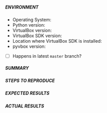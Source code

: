 <!---
Before posting this issue please briefly search other issues
to ensure that the issue you are posting is not a duplicate.
If you find the issue you are experiencing please post in that
issue thread.

When submitting an issue please fill out all information, it will
help us reproduce the issue and fix the problem faster.
-->

##### ENVIRONMENT

- Operating System: 
- Python version: 
- VirtualBox version: 
- VirtualBox SDK version:
- Location where VirtualBox SDK is installed: <!--- Path to the Python you used to run vboxapisetup.py -->
- pyvbox version:
- [ ] Happens in latest `master` branch?

##### SUMMARY
<!--- Explain the issue briefly -->

##### STEPS TO REPRODUCE
<!--- Show exactly how to reproduce the problem using a minimally verifiable case. -->

##### EXPECTED RESULTS
<!--- What did you expect to happen when running the steps above? -->

##### ACTUAL RESULTS
<!--- What actually happened? -- PLEASE POST FULL TRACEBACKS! -->
